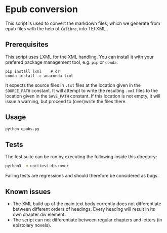 # Epub conversion

This script is used to convert the markdown files, which we generate from epub files with the help of `Calibre`, into TEI XML.


## Prerequisites

This script uses LXML for the XML handling. You can install it with your prefered package management tool, e.g. `pip` or `conda`:

```
pip install lxml    # or
conda install -c anaconda lxml 
```

It expects the source files in `.txt` files at the location given in the `SOURCE_PATH` constant. It will attempt to write the resulting `.xml` files to the location given in the `SAVE_PATH` constant. If this location is not empty, it will issue a warning, but proceed to (over)write the files there.


## Usage

```bash
python epubs.py
```

## Tests

The test suite can be run by executing the following inside this directory:

```bash
python3 -m unittest discover
```

Failing tests are regressions and should therefore be considered as bugs.


## Known issues

- The XML build up of the main text body currently does not differentiate between different orders of headings. Every heading will result in its own chapter div element.
- The script can not differentiate between regular chapters and letters (in epistolary novels).
